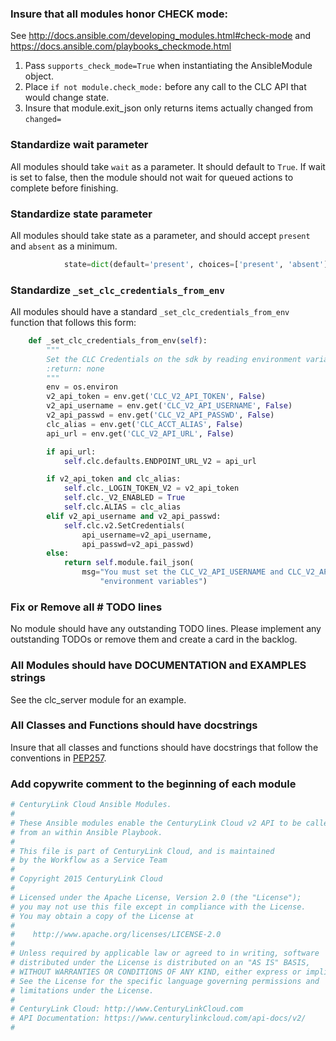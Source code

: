 

### Insure that all modules honor CHECK mode:
See http://docs.ansible.com/developing_modules.html#check-mode and https://docs.ansible.com/playbooks_checkmode.html

1.  Pass ```supports_check_mode=True``` when instantiating the AnsibleModule object.
2.  Place ```if not module.check_mode:``` before any call to the CLC API that would change state.
3.  Insure that module.exit_json only returns items actually changed from ```changed=```

### Standardize wait parameter
All modules should take ```wait``` as a parameter.  It should default to ```True```.  If wait is set to false, then the 
module should not wait for queued actions to complete before finishing.

### Standardize state parameter
All modules should take state as a parameter, and should accept ```present``` and ```absent``` as a minimum.
```python
            state=dict(default='present', choices=['present', 'absent'])
```

### Standardize ```_set_clc_credentials_from_env```
All modules should have a standard ```_set_clc_credentials_from_env``` function that follows this form:

```python
    def _set_clc_credentials_from_env(self):
        """
        Set the CLC Credentials on the sdk by reading environment variables
        :return: none
        """
        env = os.environ
        v2_api_token = env.get('CLC_V2_API_TOKEN', False)
        v2_api_username = env.get('CLC_V2_API_USERNAME', False)
        v2_api_passwd = env.get('CLC_V2_API_PASSWD', False)
        clc_alias = env.get('CLC_ACCT_ALIAS', False)
        api_url = env.get('CLC_V2_API_URL', False)

        if api_url:
            self.clc.defaults.ENDPOINT_URL_V2 = api_url

        if v2_api_token and clc_alias:
            self.clc._LOGIN_TOKEN_V2 = v2_api_token
            self.clc._V2_ENABLED = True
            self.clc.ALIAS = clc_alias
        elif v2_api_username and v2_api_passwd:
            self.clc.v2.SetCredentials(
                api_username=v2_api_username,
                api_passwd=v2_api_passwd)
        else:
            return self.module.fail_json(
                msg="You must set the CLC_V2_API_USERNAME and CLC_V2_API_PASSWD "
                    "environment variables")
```

### Fix or Remove all # TODO lines

No module should have any outstanding TODO lines.   Please implement any outstanding TODOs or remove them and create a card in the backlog.

###  All Modules should have DOCUMENTATION and EXAMPLES strings

See the clc_server module for an example.

### All Classes and Functions should have docstrings

Insure that all classes and functions should have docstrings that follow the conventions in [PEP257](https://www.python.org/dev/peps/pep-0257/).

### Add copywrite comment to the beginning of each module

```python
# CenturyLink Cloud Ansible Modules.
#
# These Ansible modules enable the CenturyLink Cloud v2 API to be called# from an within Ansible Playbook.
#
# This file is part of CenturyLink Cloud, and is maintained
# by the Workflow as a Service Team
#
# Copyright 2015 CenturyLink Cloud## Licensed under the Apache License, Version 2.0 (the "License");# you may not use this file except in compliance with the License.# You may obtain a copy of the License at##    http://www.apache.org/licenses/LICENSE-2.0## Unless required by applicable law or agreed to in writing, software# distributed under the License is distributed on an "AS IS" BASIS,# WITHOUT WARRANTIES OR CONDITIONS OF ANY KIND, either express or implied.# See the License for the specific language governing permissions and# limitations under the License.
#
# CenturyLink Cloud: http://www.CenturyLinkCloud.com
# API Documentation: https://www.centurylinkcloud.com/api-docs/v2/
#
```